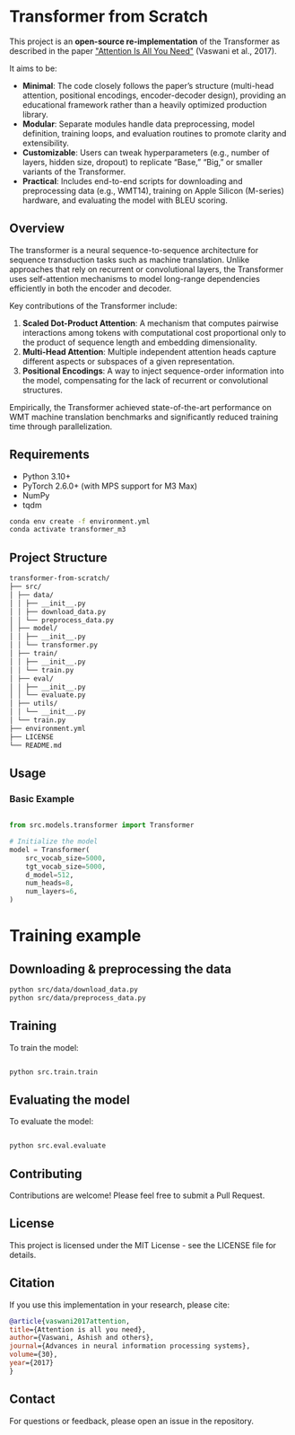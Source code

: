 # Transformer from Scratch

This project is an **open-source re-implementation** of the Transformer as described in the paper ["Attention Is All You Need"](https://arxiv.org/abs/1706.03762) (Vaswani et al., 2017). 

It aims to be:

- **Minimal**: The code closely follows the paper’s structure (multi-head attention, positional encodings, encoder-decoder design), providing an educational framework rather than a heavily optimized production library.
- **Modular**: Separate modules handle data preprocessing, model definition, training loops, and evaluation routines to promote clarity and extensibility.
- **Customizable**: Users can tweak hyperparameters (e.g., number of layers, hidden size, dropout) to replicate “Base,” “Big,” or smaller variants of the Transformer.  
- **Practical**: Includes end-to-end scripts for downloading and preprocessing data (e.g., WMT14), training on Apple Silicon (M-series) hardware, and evaluating the model with BLEU scoring.  

## Overview

The transformer is a neural sequence-to-sequence architecture for sequence transduction tasks such as machine translation. Unlike approaches that rely on recurrent or convolutional layers, the Transformer uses self-attention mechanisms to model long-range dependencies efficiently in both the encoder and decoder. 

Key contributions of the Transformer include:

1. **Scaled Dot-Product Attention**: A mechanism that computes pairwise interactions among tokens with computational cost proportional only to the product of sequence length and embedding dimensionality.  
2. **Multi-Head Attention**: Multiple independent attention heads capture different aspects or subspaces of a given representation.  
3. **Positional Encodings**: A way to inject sequence-order information into the model, compensating for the lack of recurrent or convolutional structures.

Empirically, the Transformer achieved state-of-the-art performance on WMT machine translation benchmarks and significantly reduced training time through parallelization.

## Requirements

- Python 3.10+
- PyTorch 2.6.0+ (with MPS support for M3 Max)
- NumPy
- tqdm

```bash
conda env create -f environment.yml
conda activate transformer_m3
```

## Project Structure

```bash
transformer-from-scratch/
├── src/
│ ├── data/
│ │ ├── __init__.py
│ │ ├── download_data.py
│ │ └── preprocess_data.py
│ ├── model/
│ │ ├── __init__.py
│ │ └── transformer.py
│ ├── train/
│ │ ├── __init__.py
│ │ └── train.py
│ ├── eval/
│ │ ├── __init__.py
│ │ └── evaluate.py
│ ├── utils/
│ │ └── __init__.py
│ └── train.py
├── environment.yml
├── LICENSE
└── README.md
```

## Usage

### Basic Example

```python

from src.models.transformer import Transformer

# Initialize the model
model = Transformer(
    src_vocab_size=5000,
    tgt_vocab_size=5000,
    d_model=512,
    num_heads=8,
    num_layers=6,
)
```

# Training example 

## Downloading & preprocessing the data

```bash
python src/data/download_data.py
python src/data/preprocess_data.py
```

## Training

To train the model:

```bash

python src.train.train
```

## Evaluating the model

To evaluate the model:

```bash

python src.eval.evaluate
```

## Contributing

Contributions are welcome! Please feel free to submit a Pull Request.

## License

This project is licensed under the MIT License - see the LICENSE file for details.

## Citation

If you use this implementation in your research, please cite:

```bibtex
@article{vaswani2017attention,
title={Attention is all you need},
author={Vaswani, Ashish and others},
journal={Advances in neural information processing systems},
volume={30},
year={2017}
} 
```

## Contact

For questions or feedback, please open an issue in the repository.

